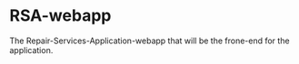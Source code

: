# RSA-webapp
The Repair-Services-Application-webapp that will be the frone-end for the application.
